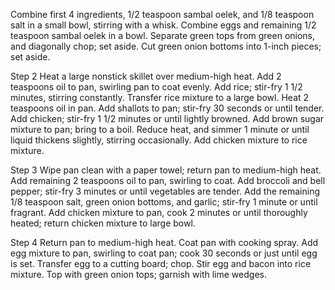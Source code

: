 Combine first 4 ingredients, 1/2 teaspoon sambal oelek, and 1/8 teaspoon salt in a small bowl, stirring with a whisk. Combine eggs and remaining 1/2 teaspoon sambal oelek in a bowl. Separate green tops from green onions, and diagonally chop; set aside. Cut green onion bottoms into 1-inch pieces; set aside.

Step 2
Heat a large nonstick skillet over medium-high heat. Add 2 teaspoons oil to pan, swirling pan to coat evenly. Add rice; stir-fry 1 1/2 minutes, stirring constantly. Transfer rice mixture to a large bowl. Heat 2 teaspoons oil in pan. Add shallots to pan; stir-fry 30 seconds or until tender. Add chicken; stir-fry 1 1/2 minutes or until lightly browned. Add brown sugar mixture to pan; bring to a boil. Reduce heat, and simmer 1 minute or until liquid thickens slightly, stirring occasionally. Add chicken mixture to rice mixture.

Step 3
Wipe pan clean with a paper towel; return pan to medium-high heat. Add remaining 2 teaspoons oil to pan, swirling to coat. Add broccoli and bell pepper; stir-fry 3 minutes or until vegetables are tender. Add the remaining 1/8 teaspoon salt, green onion bottoms, and garlic; stir-fry 1 minute or until fragrant. Add chicken mixture to pan, cook 2 minutes or until thoroughly heated; return chicken mixture to large bowl.

Step 4
Return pan to medium-high heat. Coat pan with cooking spray. Add egg mixture to pan, swirling to coat pan; cook 30 seconds or just until egg is set. Transfer egg to a cutting board; chop. Stir egg and bacon into rice mixture. Top with green onion tops; garnish with lime wedges.
